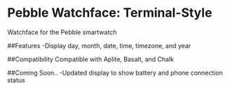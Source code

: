 # Pebble Watchface: Terminal-Style
Watchface for the Pebble smartwatch

##Features
-Display day, month, date, time, timezone, and year

##Compatibility
Compatible with Aplite, Basalt, and Chalk

##Coming Soon..
-Updated display to show battery and phone connection status

